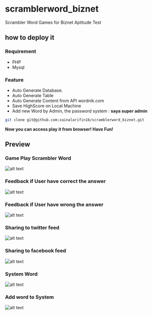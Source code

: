 # scramblerword_biznet
Scrambler Word Games for Biznet Aptitude Test 

## how to deploy it

### Requirement
* PHP
* Mysql

### Feature
* Auto Generate Database.
* Auto Generate Table
* Auto Generate Content from API wordnik.com
* Save HighScore on Local Machine
* Add new Word by Admin, the password system : **saya super admin**

```bash
git clone git@github.com:zainalarifin16/scramblerword_biznet.git
```
**Now you can access play it from browser! Have Fun!**

## Preview

### Game Play Scrambler Word
![alt text](http://zainalarifin.id/wp-content/uploads/2017/07/2.png "Game Play")

### Feedback if User have correct the answer
![alt text](http://zainalarifin.id/wp-content/uploads/2017/07/3.png "Feed")

### Feedback if User have wrong the answer
![alt text](http://zainalarifin.id/wp-content/uploads/2017/07/4.png "Feed")

### Sharing to twitter feed
![alt text](http://zainalarifin.id/wp-content/uploads/2017/07/5.png "Feed")

### Sharing to facebook feed
![alt text](http://zainalarifin.id/wp-content/uploads/2017/07/6.png "Feed")

### System Word
![alt text](http://zainalarifin.id/wp-content/uploads/2017/07/7.png "Feed")


### Add word to System
![alt text](http://zainalarifin.id/wp-content/uploads/2017/07/8.png "Feed")
